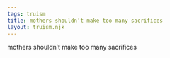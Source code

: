 ```yaml
---
tags: truism
title: mothers shouldn’t make too many sacrifices
layout: truism.njk
---
```


mothers shouldn’t make too many sacrifices